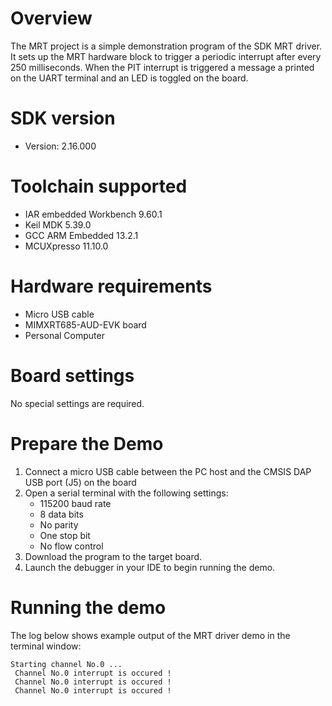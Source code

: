 Overview
========
The MRT project is a simple demonstration program of the SDK MRT driver. It sets up the MRT
hardware block to trigger a periodic interrupt after every 250 milliseconds. When the PIT interrupt is triggered
a message a printed on the UART terminal and an LED is toggled on the board.

SDK version
===========
- Version: 2.16.000

Toolchain supported
===================
- IAR embedded Workbench  9.60.1
- Keil MDK  5.39.0
- GCC ARM Embedded  13.2.1
- MCUXpresso  11.10.0

Hardware requirements
=====================
- Micro USB cable
- MIMXRT685-AUD-EVK board
- Personal Computer

Board settings
==============
No special settings are required.

Prepare the Demo
================
1.  Connect a micro USB cable between the PC host and the CMSIS DAP USB port (J5) on the board
2.  Open a serial terminal with the following settings:
    - 115200 baud rate
    - 8 data bits
    - No parity
    - One stop bit
    - No flow control
3.  Download the program to the target board.
4.  Launch the debugger in your IDE to begin running the demo.

Running the demo
================
The log below shows example output of the MRT driver demo in the terminal window:
~~~~~~~~~~~~~~~~~~~~~~~~~~~~~~~~~~~
Starting channel No.0 ...
 Channel No.0 interrupt is occured !
 Channel No.0 interrupt is occured !
 Channel No.0 interrupt is occured !
~~~~~~~~~~~~~~~~~~~~~~~~~~~~~~~~~~~
